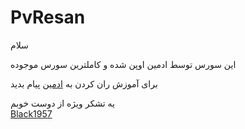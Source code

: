 # PvResan

سلام

این سورس توسط ادمین اوپن شده و کاملترین سورس موجوده

برای آموزش ران کردن به 
<a href="http://www.telegram.me/tarfandpor_bot">ادمین</a>
پیام بدید

یه تشکر  ویژه از دوست خوبم    </br>
<a href="http://www.telegram.me/Black1957">Black1957</a></br>

